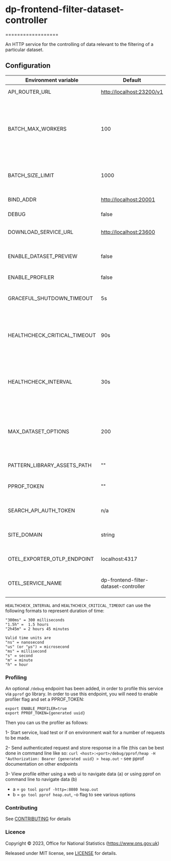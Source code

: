 # dp-frontend-filter-dataset-controller

==================

An HTTP service for the controlling of data relevant to the filtering of a particular dataset.

## Configuration

| Environment variable         | Default                     | Description                                                                                          |
| ---------------------------- | --------------------------- | ---------------------------------------------------------------------------------------------------- |
| API_ROUTER_URL               | <http://localhost:23200/v1> | The URL of the API Router                                                                            |
| BATCH_MAX_WORKERS            | 100                         | maximum number of concurrent go-routines requesting items concurrently from APIs with pagination     |
| BATCH_SIZE_LIMIT             | 1000                        | maximum limit value to get items from APIs in a single call                                          |
| BIND_ADDR                    | <http://localhost:20001>    | The host and port to bind to.                                                                        |
| DEBUG                        | false                       | Enable local debugging                                                                               |
| DOWNLOAD_SERVICE_URL         | <http://localhost:23600>    | The URL of the download service                                                                      |
| ENABLE_DATASET_PREVIEW       | false                       | Flag to add preview of dataset to output page                                                        |
| ENABLE_PROFILER              | false                       | Flag to enable go profiler                                                                           |
| GRACEFUL_SHUTDOWN_TIMEOUT    | 5s                          | The graceful shutdown timeout in seconds                                                             |
| HEALTHCHECK_CRITICAL_TIMEOUT | 90s                         | The time taken for the health changes from warning state to critical due to subsystem check failures |
| HEALTHCHECK_INTERVAL         | 30s                         | The time between calling healthcheck endpoints for check subsystems                                  |
| MAX_DATASET_OPTIONS          | 200                         | maximum number of IDs that will be requested to dataset API in a single call as query parmeters      |
| PATTERN_LIBRARY_ASSETS_PATH  | ""                          | Pattern library location                                                                             |
| PPROF_TOKEN                  | ""                          | The profiling token to access service profiling                                                      |
| SEARCH_API_AUTH_TOKEN        | n/a                         | The token used to access the Search API                                                              |
| SITE_DOMAIN                  | string                      | Domain taken from environment configs                                                                |
| OTEL_EXPORTER_OTLP_ENDPOINT  | localhost:4317                         | Endpoint for OpenTelemetry service
| OTEL_SERVICE_NAME            | dp-frontend-filter-dataset-controller  | Label of service for OpenTelemetry service

`HEALTHCHECK_INTERVAL` and `HEALTHCHECK_CRITICAL_TIMEOUT` can use the following formats to represent duration of time:

```
"300ms" = 300 milliseconds
"1.5h" =  1.5 hours
"2h45m" = 2 hours 45 minutes

Valid time units are
"ns" = nanosecond
"us" (or "µs") = microsecond
"ms" = millisecond
"s" = second
"m" = minute
"h" = hour
```

### Profiling

An optional `/debug` endpoint has been added, in order to profile this service via `pprof` go library.
In order to use this endpoint, you will need to enable profiler flag and set a PPROF_TOKEN:

```
export ENABLE_PROFILER=true
export PPROF_TOKEN={generated uuid}
```

Then you can us the profiler as follows:

1- Start service, load test or if on environment wait for a number of requests to be made.

2- Send authenticated request and store response in a file (this can be best done in command line like so: `curl <host>:<port>/debug/pprof/heap -H "Authorization: Bearer {generated uuid} > heap.out` - see pprof documentation on other endpoints

3- View profile either using a web ui to navigate data (a) or using pprof on command line to navigate data (b)

- a = `go tool pprof -http=:8080 heap.out`
- b = `go tool pprof heap.out`, -o flag to see various options

### Contributing

See [CONTRIBUTING](CONTRIBUTING.md) for details

### Licence

Copyright © 2023, Office for National Statistics (<https://www.ons.gov.uk>)

Released under MIT license, see [LICENSE](LICENSE.md) for details.
